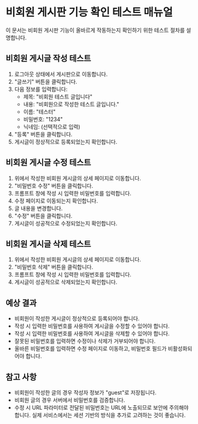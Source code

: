 # 비회원 게시판 기능 확인 테스트 매뉴얼

이 문서는 비회원 게시판 기능이 올바르게 작동하는지 확인하기 위한 테스트 절차를 설명합니다.

## 비회원 게시글 작성 테스트

1. 로그아웃 상태에서 게시판으로 이동합니다.
2. "글쓰기" 버튼을 클릭합니다.
3. 다음 정보를 입력합니다:
   - 제목: "비회원 테스트 글입니다"
   - 내용: "비회원으로 작성한 테스트 글입니다."
   - 이름: "테스터"
   - 비밀번호: "1234"
   - 닉네임: (선택적으로 입력)
4. "등록" 버튼을 클릭합니다.
5. 게시글이 정상적으로 등록되었는지 확인합니다.

## 비회원 게시글 수정 테스트

1. 위에서 작성한 비회원 게시글의 상세 페이지로 이동합니다.
2. "비밀번호 수정" 버튼을 클릭합니다.
3. 프롬프트 창에 작성 시 입력한 비밀번호를 입력합니다.
4. 수정 페이지로 이동되는지 확인합니다.
5. 글 내용을 변경합니다.
6. "수정" 버튼을 클릭합니다.
7. 게시글이 성공적으로 수정되었는지 확인합니다.

## 비회원 게시글 삭제 테스트

1. 위에서 작성한 비회원 게시글의 상세 페이지로 이동합니다.
2. "비밀번호 삭제" 버튼을 클릭합니다.
3. 프롬프트 창에 작성 시 입력한 비밀번호를 입력합니다.
4. 게시글이 성공적으로 삭제되었는지 확인합니다.

## 예상 결과

- 비회원이 작성한 게시글이 정상적으로 등록되어야 합니다.
- 작성 시 입력한 비밀번호를 사용하여 게시글을 수정할 수 있어야 합니다.
- 작성 시 입력한 비밀번호를 사용하여 게시글을 삭제할 수 있어야 합니다.
- 잘못된 비밀번호를 입력하면 수정이나 삭제가 거부되어야 합니다.
- 올바른 비밀번호를 입력하면 수정 페이지로 이동하고, 비밀번호 필드가 비활성화되어야 합니다.

## 참고 사항

- 비회원이 작성한 글의 경우 작성자 정보가 "guest"로 저장됩니다.
- 비회원 글의 경우 서버에서 비밀번호를 검증합니다.
- 수정 시 URL 파라미터로 전달된 비밀번호는 URL에 노출되므로 보안에 주의해야 합니다. 실제 서비스에서는 세션 기반의 방식을 추가로 고려하는 것이 좋습니다.
